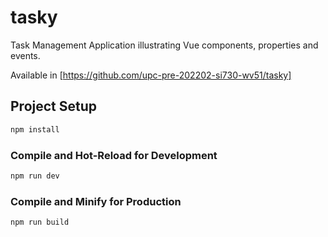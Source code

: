 # tasky

Task Management Application illustrating Vue components, properties and events.

Available in [https://github.com/upc-pre-202202-si730-wv51/tasky]


## Project Setup

```sh
npm install
```

### Compile and Hot-Reload for Development

```sh
npm run dev
```

### Compile and Minify for Production

```sh
npm run build
```
